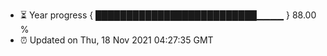 - ⏳ Year progress { ██████████████████████████▁▁▁▁ } 88.00 %
- ⏰ Updated on Thu, 18 Nov 2021 04:27:35 GMT


